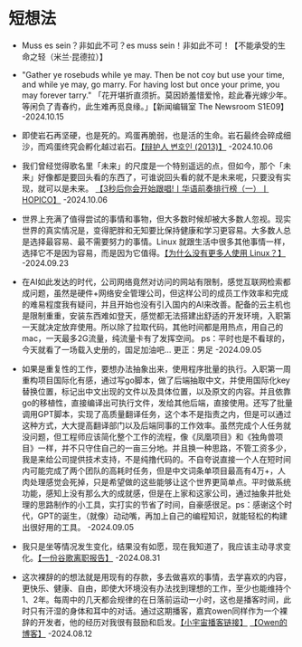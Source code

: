 # 短想法

- Muss es sein？非如此不可？es muss sein！非如此不可！【不能承受的生命之轻（米兰·昆德拉）】

- "Gather ye rosebuds while ye may. Then be not coy but use your time, and while ye may, go marry. For having lost but once your prime, you may forever tarry." 「花开堪折直须折。莫因娇羞惜爱怜，趁此春光嫁少年。等闲负了青春约，此生难再觅良缘。」【新闻编辑室 The Newsroom S1E09】 -2024.10.15

- 即使岩石再坚硬，也是死的。鸡蛋再脆弱，也是活的生命。岩石最终会碎成细沙，而鸡蛋终究会孵化越过岩石。[【辩护人 변호인 (2013)】](https://movie.douban.com/subject/21937445/) -2024.10.06

- 我们曾经觉得歌名里「未来」的尺度是一个特别遥远的点，但如今，那个「未来」好像都是要回头看的东西了，可谁说回头看的就不是未来呢，只要没有实现，就可以是未来。 [【3秒后你会开始跟唱!丨华语前奏排行榜（一）丨HOPICO】](https://www.bilibili.com/video/BV1dH1dYKExe) -2024.10.06

- 世界上充满了值得尝试的事情和事物，但大多数时候却被大多数人忽视。现实世界的真实情况是，变得肥胖和无知要比保持健康和学习更容易。大多数人总是选择最容易、最不需要努力的事情。Linux 就跟生活中很多其他事情一样，选择它不是因为容易，而是因为它值得。[【为什么没有更多人使用 Linux？】](https://world.hey.com/dhh/why-don-t-more-people-use-linux-33b75f53) -2024.09.23

- 在AI如此发达的时代，公司网络竟然对访问的网站有限制，感觉互联网检索都成问题，虽然是硬件+网络安全管理公司，但这样公司的成员工作效率和完成的难易程度我有疑问，并且开始也没有引入国内的AI来改善。配备的云主机也是限制重重，安装东西难如登天，感觉都无法搭建出舒适的开发环境，入职第一天就决定放弃使用。所以除了拉取代码，其他时间都是用热点，用自己的mac，一天最多2G流量，纯流量卡有了发挥空间。 ps：平时也是不看球的，今天就看了一场载入史册的，国足加油吧... 更正：男足 -2024.09.05

- 如果是重复性的工作，要想办法抽象出来，使用程序批量的执行。入职第一周重构项目国际化有感，通过写go脚本，做了后端抽取中文，并使用国际化key替换位置，标记出中文出现的文件以及具体位置，以及原文的内容。并且依靠go的移植性，直接编译出可执行文件，发给其他后端，直接使用。还写了批量调用GPT脚本，实现了高质量翻译任务，这个本不是指责之内，但是可以通过这种方式，大大提高翻译部门以及后端同事的工作效率。虽然完成个人任务就没问题，但工程师应该简化整个工作的流程，像《凤凰项目》和《独角兽项目》一样，并不只守住自己的一亩三分地。并且换一种思路，不管工资多少，我是来给公司提供技术支持，不是纯撸代码的。不自夸说直接一个人在短时间内可能完成了两个团队的高耗时任务，但是中文词条单项目最高有4万+，人肉处理感觉会死掉，只是希望做的这些能够让这个世界更简单点。平时做系统功能，感知上没有那么大的成就感，但是在上家和这家公司，通过抽象并批处理的思路制作的小工具，实打实的节省了时间，自豪感很足。ps：感谢这个时代，GPT的诞生，（就像）动动嘴，再加上自己的编程知识，就能轻松的构建出很好用的工具。 -2024.09.05

- 我只是坐等情况发生变化，结果没有如愿，现在我知道了，我应该主动寻求变化。[【一份谷歌离职报告】](https://tinystruggles.com/posts/google_postmortem/) -2024.08.31

- 这次裸辞的的想法就是用现有的存款，多去做喜欢的事情，去学喜欢的内容，更快乐、健康、自由，即使大环境没有办法找到理想的工作，至少也能维持个1、2年。每周中的几天都会规律的在日落前运动一小时，这也是播客时间，此时只有汗湿的身体和耳中的对话。通过这期播客，嘉宾owen同样作为一个裸辞的开发者，他的经历对我很有鼓励和启发。[【小宇宙播客链接】](https://www.xiaoyuzhoufm.com/episode/66b59c3d33591c27bed1fa0d) [【Owen的博客】](https://www.owenyoung.com/) -2024.08.12
